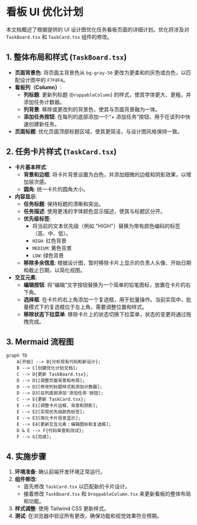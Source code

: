 # 看板 UI 优化计划

本文档概述了根据提供的 UI 设计图优化任务看板页面的详细计划。优化将涉及对 `TaskBoard.tsx` 和 `TaskCard.tsx` 组件的修改。

## 1. 整体布局和样式 (`TaskBoard.tsx`)

- **页面背景色**: 将页面主背景色从 `bg-gray-50` 更改为更柔和的灰色或白色，以匹配设计图中的 `F7F8FA`。
- **看板列（Column）**:
    - **列标题**: 更新列标题 (`DroppableColumn`) 的样式，使其字体更大、更粗，并添加任务计数器。
    - **列背景**: 移除或更改列的背景色，使其与页面背景融为一体。
    - **添加任务按钮**: 在每列的底部添加一个“+ 添加任务”按钮，用于在该列中快速创建新任务。
- **页面标题**: 优化页面顶部标题区域，使其更简洁，与设计图风格保持一致。

## 2. 任务卡片样式 (`TaskCard.tsx`)

- **卡片基本样式**:
    - **背景和边框**: 将卡片背景设置为白色，并添加细微的边框和阴影效果，以增加层次感。
    - **圆角**: 统一卡片的圆角大小。
- **内容显示**:
    - **任务标题**: 保持标题的清晰和突出。
    - **任务描述**: 使用更浅的字体颜色显示描述，使其与标题区分开。
    - **优先级标签**:
        - 将当前的文本优先级（例如 "HIGH"）替换为带有颜色编码的标签（高、中、低）。
        - `HIGH`: 红色背景
        - `MEDIUM`: 黄色背景
        - `LOW`: 绿色背景
    - **移除多余信息**: 根据设计图，暂时移除卡片上显示的负责人头像、开始日期和截止日期，以简化视图。
- **交互元素**:
    - **编辑按钮**: 将“编辑”文字按钮替换为一个简单的铅笔图标，放置在卡片的右下角。
    - **选择框**: 在卡片的右上角添加一个复选框，用于批量操作。当前实现中，批量模式下的复选框位于左上角，需要调整位置和样式。
    - **移除状态下拉菜单**: 移除卡片上的状态切换下拉菜单，状态的变更将通过拖拽完成。

## 3. Mermaid 流程图

```mermaid
graph TD
    A[开始] --> B{分析现有代码和新设计};
    B --> C[创建优化计划文档];
    C --> D{更新 TaskBoard.tsx};
    D --> D1[调整页面背景和布局];
    D --> D2[修改列标题样式和添加计数器];
    D --> D3[在列底部添加'添加任务'按钮];
    C --> E{更新 TaskCard.tsx};
    E --> E1[调整卡片边框、背景和阴影];
    E --> E2[实现优先级颜色标签];
    E --> E3[简化卡片信息显示];
    E --> E4[更新交互元素：编辑图标和复选框];
    D & E --> F{代码审查和测试};
    F --> G[完成];
```

## 4. 实施步骤

1.  **环境准备**: 确认前端开发环境正常运行。
2.  **组件修改**:
    - 首先修改 `TaskCard.tsx` 以匹配新的卡片设计。
    - 接着修改 `TaskBoard.tsx` 和 `DroppableColumn.tsx` 来更新看板的整体布局和功能。
3.  **样式调整**: 使用 Tailwind CSS 更新样式。
4.  **测试**: 在浏览器中验证所有更改，确保功能和视觉效果符合预期。
